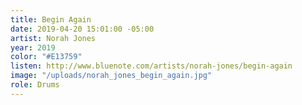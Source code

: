 ```yaml
---
title: Begin Again
date: 2019-04-20 15:01:00 -05:00
artist: Norah Jones
year: 2019
color: "#E13759"
listen: http://www.bluenote.com/artists/norah-jones/begin-again
image: "/uploads/norah_jones_begin_again.jpg"
role: Drums
---
```



